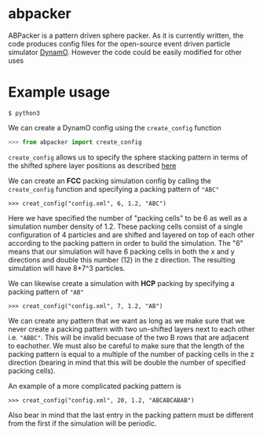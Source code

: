 # abpacker

ABPacker is a pattern driven sphere packer. As it is currently written, the code produces config files for the open-source event driven particle simulator [DynamO](http://dynamomd.org/). However the code could be easily modified for other uses

# Example usage

```shell
$ python3
```

We can create a DynamO config using the `create_config` function

```python
>>> from abpacker import create_config
```

`create_config` allows us to specify the sphere stacking pattern in terms of the shifted sphere layer positions as described [here](https://www.nde-ed.org/EducationResources/CommunityCollege/Materials/Structure/fcc_hcp.htm)

We can create an **FCC** packing simulation config by calling the `create_config` function and specifying a packing pattern of `"ABC"` 

```
>>> creat_config("config.xml", 6, 1.2, "ABC")
```

Here we have specified the number of "packing cells" to be 6 as well as a simulation number density of 1.2. These packing cells consist of a single configuration of 4 particles and are shifted and layered on top of each other according to the packing pattern in order to build the simulation. The "6" means that our simulation will have 6 packing cells in both the x and y directions and double this number (12) in the z direction. The resulting simulation will have 8*7^3 particles.

We can likewise create a simulation with **HCP** packing by specifying a packing pattern of `"AB"` 

```
>>> creat_config("config.xml", 7, 1.2, "AB")
```

We can create any pattern that we want as long as we make sure that we never create a packing pattern with two un-shifted layers next to each other i.e. `"ABBC"`. This will be invalid becuase of the two B rows that are adjacent to eachother. We must also be careful to make sure that the length of the packing pattern is equal to a multiple of the number of packing cells in the z direction (bearing in mind that this will be double the number of specified packing cells).

An example of a more complicated packing pattern is 

```
>>> creat_config("config.xml", 20, 1.2, "ABCABCABAB")
```

Also bear in mind that the last entry in the packing pattern must be different from the first if the simulation will be periodic.
